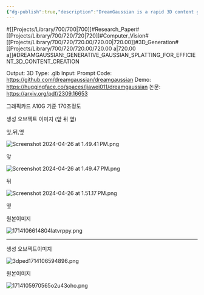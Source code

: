 ```yaml
---
{"dg-publish":true,"description":"DreamGaussian is a rapid 3D content generation framework that uses Gaussian splatting for efficient and high-quality textured mesh creation. It delivers results 10 times faster than existing methods, generating meshes in just 2 minutes from a single-view image.","permalink":"/projects/library/700/720/720-00/720-00-a/","dgPassFrontmatter":true,"noteIcon":"0","created":"2024-05-07T14:58:26.729+09:00","updated":"2024-05-07T15:22:43.442+09:00"}
---
```


#[[Projects/Library/700/700\|700]]#Research_Paper#[[Projects/Library/700/720/720\|720]]#Computer_Vision#[[Projects/Library/700/720/720.00/720.00\|720.00]]#3D_Generation#[[Projects/Library/700/720/720.00/720.00 a\|720.00 a]]#DREAMGAUSSIAN:_GENERATIVE_GAUSSIAN_SPLATTING_FOR_EFFICIENT_3D_CONTENT_CREATION

Output: 3D
Type: .glb
Input: Prompt
Code: https://github.com/dreamgaussian/dreamgaussian
Demo: https://huggingface.co/spaces/jiawei011/dreamgaussian
논문: https://arxiv.org/pdf/2309.16653

그래픽카드 A10G 기준 170초정도

생성 오브젝트 이미지 (앞 뒤 옆)

앞,뒤,옆 

![Screenshot 2024-04-26 at 1.49.41 PM.png](DREAMGAUSSIAN%20GENERATIVE%20GAUSSIAN%20SPLATTING%20FOR%20EF%203931c63df63744b184d5cce2480f8a6b/Screenshot_2024-04-26_at_1.49.41_PM.png)

앞

![Screenshot 2024-04-26 at 1.49.47 PM.png](DREAMGAUSSIAN%20GENERATIVE%20GAUSSIAN%20SPLATTING%20FOR%20EF%203931c63df63744b184d5cce2480f8a6b/Screenshot_2024-04-26_at_1.49.47_PM.png)

뒤

![Screenshot 2024-04-26 at 1.51.17 PM.png](DREAMGAUSSIAN%20GENERATIVE%20GAUSSIAN%20SPLATTING%20FOR%20EF%203931c63df63744b184d5cce2480f8a6b/Screenshot_2024-04-26_at_1.51.17_PM.png)

옆

원본이미지

![1714106614804latvrppy.png](DREAMGAUSSIAN%20GENERATIVE%20GAUSSIAN%20SPLATTING%20FOR%20EF%203931c63df63744b184d5cce2480f8a6b/1714106614804latvrppy.png)

---

생성 오브젝트이미지

![3dped1714106594896.png](DREAMGAUSSIAN%20GENERATIVE%20GAUSSIAN%20SPLATTING%20FOR%20EF%203931c63df63744b184d5cce2480f8a6b/3dped1714106594896.png)

원본이미지

![1714105970565o2u43oho.png](DREAMGAUSSIAN%20GENERATIVE%20GAUSSIAN%20SPLATTING%20FOR%20EF%203931c63df63744b184d5cce2480f8a6b/1714105970565o2u43oho.png)